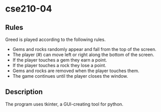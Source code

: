 # cse210-04


## Rules
Greed is played according to the following rules.

- Gems and rocks randomly appear and fall from the top of the screen.
- The player (#) can move left or right along the bottom of the screen.
- If the player touches a gem they earn a point.
- If the player touches a rock they lose a point.
- Gems and rocks are removed when the player touches them.
- The game continues until the player closes the window.

## Description

The program uses tkinter, a GUI-creating tool for python.
